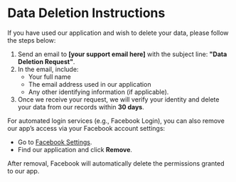 # Data Deletion Instructions

If you have used our application and wish to delete your data, please follow the steps below:

1. Send an email to **[your support email here]** with the subject line: **"Data Deletion Request"**.
2. In the email, include:
   - Your full name
   - The email address used in our application
   - Any other identifying information (if applicable).
3. Once we receive your request, we will verify your identity and delete your data from our records within **30 days**.

For automated login services (e.g., Facebook Login), you can also remove our app’s access via your Facebook account settings:
- Go to [Facebook Settings](https://www.facebook.com/settings?tab=applications).
- Find our application and click **Remove**.

After removal, Facebook will automatically delete the permissions granted to our app.
